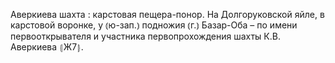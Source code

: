 ---
---

Аверкиева шахта
: карстовая пещера-понор. На Долгоруковской яйле, в карстовой воронке, у ⦅ю-зап.⦆ подножия ⦅г.⦆ Базар-Оба – по имени первооткрывателя и участника первопрохождения шахты К.В. Аверкиева ⦃Ж7⦄.
